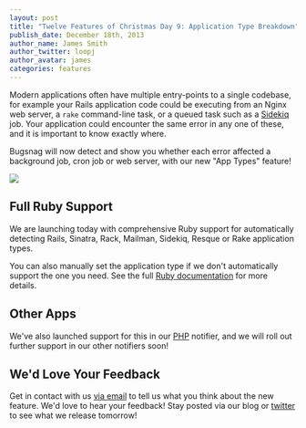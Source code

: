 ```yaml
---
layout: post
title: "Twelve Features of Christmas Day 9: Application Type Breakdown"
publish_date: December 18th, 2013
author_name: James Smith
author_twitter: loopj
author_avatar: james
categories: features
---
```


Modern applications often have multiple entry-points to a single codebase, for example your Rails application code could be executing from an Nginx web server, a `rake` command-line task, or a queued task such as a [Sidekiq](http://sidekiq.org/) job. Your application could encounter the same error in any one of these, and it is important to know exactly where.

Bugsnag will now detect and show you whether each error affected a background job, cron job or web server, with our new "App Types" feature!

![](/img/posts/app-type-breakdown.png)


## Full Ruby Support

We are launching today with comprehensive Ruby support for automatically detecting Rails, Sinatra, Rack, Mailman, Sidekiq, Resque or Rake application types.

You can also manually set the application type if we don't automatically support the one you need. See the full [Ruby documentation](https://docs.bugsnag.com/platforms/ruby/#app_type) for more details.


## Other Apps

We've also launched support for this in our [PHP](https://docs.bugsnag.com/platforms/php/#settype) notifier, and we will roll out further support in our other notifiers soon!


## We'd Love Your Feedback

Get in contact with us [via email](mailto:support@bugsnag.com) to tell us what you think about the new feature. We'd love to hear your feedback! Stay posted via our blog or [twitter](https://twitter.com/bugsnag) to see what we release tomorrow!
